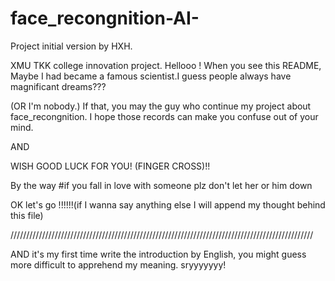 # face_recongnition-AI-
Project initial version by HXH.

XMU TKK college innovation project.
Hellooo !
When you see this README,
Maybe I had became a famous scientist.I guess people always have magnificant dreams???

(OR I'm nobody.) 
If that, you may the guy who continue my project about face_recongnition.
I hope those records can make you confuse out of your mind.

AND

WISH GOOD LUCK FOR YOU!
(FINGER CROSS)!!

By the way #if you fall in love with someone plz don't let her or him down

OK let's go !!!!!!(if I wanna say anything else I will append my thought behind this file)

////////////////////////////////////////////////////////////////////////////////////////////////

AND it's my first time write the introduction by English,
you might guess more difficult to apprehend my meaning.
sryyyyyyy!
